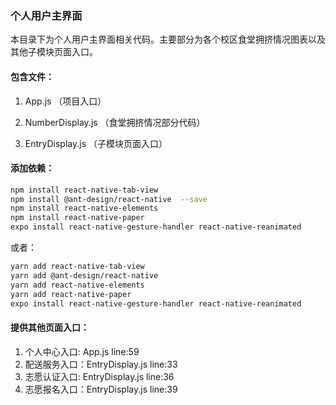 ### 个人用户主界面

本目录下为个人用户主界面相关代码。主要部分为各个校区食堂拥挤情况图表以及其他子模块页面入口。

#### 包含文件：

1. App.js （项目入口）

2. NumberDisplay.js （食堂拥挤情况部分代码）

3. EntryDisplay.js （子模块页面入口）

#### 添加依赖：

```bash
npm install react-native-tab-view
npm install @ant-design/react-native  --save
npm install react-native-elements
npm install react-native-paper
expo install react-native-gesture-handler react-native-reanimated
```

或者：

```bash
yarn add react-native-tab-view
yarn add @ant-design/react-native
yarn add react-native-elements
yarn add react-native-paper
expo install react-native-gesture-handler react-native-reanimated
```

#### 提供其他页面入口：

1. 个人中心入口:  App.js line:59
2. 配送服务入口：EntryDisplay.js line:33
3. 志愿认证入口:  EntryDisplay.js line:36
4. 志愿报名入口：EntryDisplay.js line:39